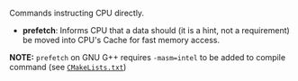 Commands instructing CPU directly.

* **prefetch**: Informs CPU that a data should (it is a hint, not a requirement) be moved into CPU's Cache for fast memory access.

**NOTE:** `prefetch` on GNU G++ requires `-masm=intel` to be added to compile command (see [`CMakeLists.txt`](CMakeLists.txt))
